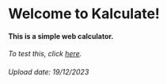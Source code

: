 <h1>Welcome to Kalculate!</h1>
<h4>This is a simple web calculator.</h4>
<em>To test this, click <a href="https://avazrakhimov.github.io/kalculate/">here</a>.</em>
<h6> Upload date: 19/12/2023 </h6>
